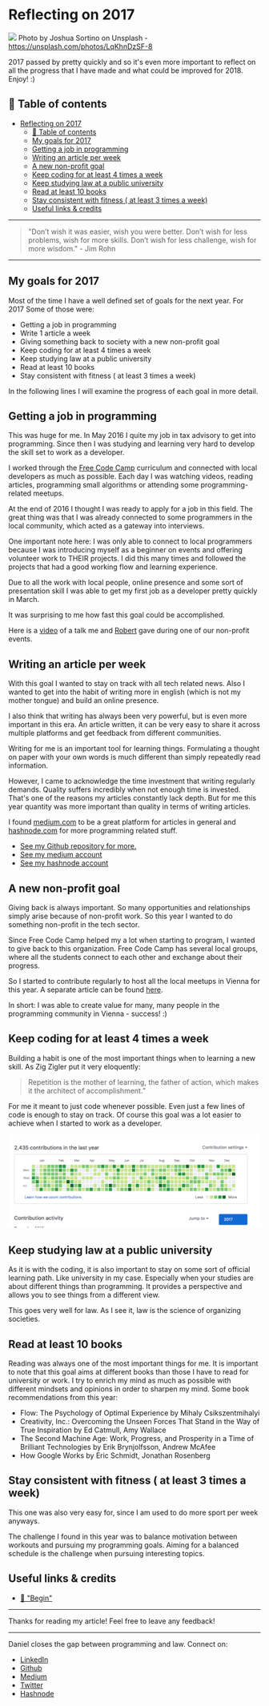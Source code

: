 # Reflecting on 2017
[<img src="https://images.unsplash.com/photo-1488229297570-58520851e868?auto=format&fit=crop&w=1498&q=80">](
https://unsplash.com/photos/LqKhnDzSF-8)
Photo by Joshua Sortino on Unsplash - https://unsplash.com/photos/LqKhnDzSF-8

2017 passed by pretty quickly and so it's even more important to reflect on all the progress that I have made and what could be improved for 2018. 
Enjoy! :) 


## 📄 Table of contents
<!-- TOC -->

- [Reflecting on 2017](#reflecting-on-2017)
  - [📄 Table of contents](#📄-table-of-contents)
  - [My goals for 2017](#my-goals-for-2017)
  - [Getting a job in programming](#getting-a-job-in-programming)
  - [Writing an article per week](#writing-an-article-per-week)
  - [A new non-profit goal](#a-new-non-profit-goal)
  - [Keep coding for at least 4 times a week](#keep-coding-for-at-least-4-times-a-week)
  - [Keep studying law at a public university](#keep-studying-law-at-a-public-university)
  - [Read at least 10 books](#read-at-least-10-books)
  - [Stay consistent with fitness ( at least 3 times a week)](#stay-consistent-with-fitness--at-least-3-times-a-week)
  - [Useful links & credits](#useful-links--credits)

<!-- /TOC -->

---
>"Don’t wish it was easier, wish you were better. Don’t wish for less problems, wish for more skills. Don’t wish for less challenge, wish for more wisdom." - Jim Rohn
---

## My goals for 2017

Most of the time I have a well defined set of goals for the next year. For 2017 Some of those were: 
- Getting a job in programming
- Write 1 article a week
- Giving something back to society with a new non-profit goal
- Keep coding for at least 4 times a week
- Keep studying law at a public university
- Read at least 10 books
- Stay consistent with fitness ( at least 3 times a week)

In the following lines I will examine the progress of each goal in more detail.

## Getting a job in programming

This was huge for me. In May 2016 I quite my job in tax advisory to get into programming. Since then I was studying and learning very hard to develop the skill set to work as a developer. 

I worked through the [Free Code Camp](https://www.freecodecamp.org/) curriculum and connected with local developers as much as possible. Each day I was watching videos, reading articles, programming small algorithms or attending some programming-related meetups. 

At the end of 2016 I thought I was ready to apply for a job in this field. The great thing was that I was already connected to some programmers in the local community, which acted as a gateway into interviews. 

One important note here: I was only able to connect to local programmers because I was introducing myself as a beginner on events and offering volunteer work to THEIR projects. I did this many times and followed the projects that had a good working flow and learning experience. 

Due to all the work with local people, online presence and some sort of presentation skill I was able to get my first job as a developer pretty quickly in March. 

It was surprising to me how fast this goal could be accomplished. 

Here is a [video](https://pusher.com/sessions/meetup/freecodecamp-vienna/from-self-taught-programmer-to-job) of a talk me and [Robert](http://rob.ee/) gave during one of our non-profit events.

## Writing an article per week

With this goal I wanted to stay on track with all tech related news. Also I wanted to get into the habit of writing more in english (which is not my mother tongue) and build an online presence. 

I also think that writing has always been very powerful, but is even more important in this era. An article written, it can be very easy to share it across multiple platforms and get feedback from different communities. 

Writing for me is an important tool for learning things. Formulating a thought on paper with your own words is much different than simply repeatedly read information. 

However, I came to acknowledge the time investment that writing regularly demands. Quality suffers incredibly when not enough time is invested. That's one of the reasons my articles constantly lack depth. But for me this year quantity was more important than quality in terms of writing articles.

I found [medium.com](https://medium.com/@ddcreationstudi) to be a great platform for articles in general and [hashnode.com](https://hashnode.com/@DDCreationStudio) for more programming related stuff.

- [See my Github repository for more.](https://github.com/DDCreationStudios/Writing)
- [See my medium account](https://medium.com/@ddcreationstudi)
- [See my hashnode account](https://hashnode.com/@DDCreationStudio)

## A new non-profit goal

Giving back is always important. So many opportunities and relationships simply arise because of non-profit work. 
So this year I wanted to do something non-profit in the tech sector.

Since Free Code Camp helped my a lot when starting to program, I wanted to give back to this organization. Free Code Camp has several local groups, where all the students connect to each other and exchange about their progress.

So I started to contribute regularly to host all the local meetups in Vienna for this year. A separate article can be found [here](https://medium.com/@ddcreationstudi/reflecting-on-hosting-meetups-in-2017-5d28d1db074d).

In short: I was able to create value for many, many people in the programming community in Vienna - success! :) 

## Keep coding for at least 4 times a week

Building a habit is one of the most important things when to learning a new skill. As Zig Zigler put it very eloquently:

> Repetition is the mother of learning, the father of action, which makes it the architect of accomplishment.”

For me it meant to just code whenever possible. Even just a few lines of code is enough to stay on track. Of course this goal was a lot easier to achieve when I started to work as a developer. 

![screenshot of github](./assets/REFLECT2017/screenshot.png)

## Keep studying law at a public university

As it is with the coding, it is also important to stay on some sort of official learning path. Like university in my case. Especially when your studies are about different things than programming. It provides a perspective and allows you to see things from a different view. 

This goes very well for law. As I see it, law is the science of organizing societies. 


## Read at least 10 books 

Reading was always one of the most important things for me. It is important to note that this goal aims at different books than those I have to read for university or work. I try to enrich my mind as much as possible with different mindsets and opinions in order to sharpen my mind.
Some book recommendations from this year:
- Flow: The Psychology of Optimal Experience by Mihaly Csikszentmihalyi
- Creativity, Inc.: Overcoming the Unseen Forces That Stand in the Way of True Inspiration by Ed Catmull, Amy Wallace
- The Second Machine Age: Work, Progress, and Prosperity in a Time of Brilliant Technologies by Erik Brynjolfsson, Andrew McAfee
- How Google Works by Eric Schmidt, Jonathan Rosenberg

## Stay consistent with fitness ( at least 3 times a week)

This one was also very easy for, since I am used to do more sport per week anyways. 

The challenge I found in this year was to balance motivation between workouts and pursuing my programming goals. Aiming for a balanced schedule is the challenge when pursuing interesting topics.

 


## Useful links & credits
- [📄 "Begin"](afgafgadgads)

---

Thanks for reading my article! Feel free to leave any feedback! 

---

Daniel closes the gap between programming and law. Connect on:
- [LinkedIn](www.linkedin.com/in/createdd) 
- [Github](https://github.com/DDCreationStudios)
- [Medium](https://medium.com/@ddcreationstudi)
- [Twitter](https://twitter.com/DDCreationStudi)
- [Hashnode](https://hashnode.com/@DDCreationStudio)

<!-- Written by Daniel Deutsch (deudan1010@gmail.com) -->
